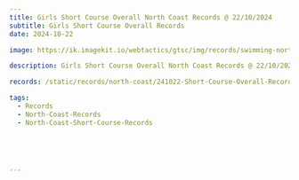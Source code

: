 ```yaml
---
title: Girls Short Course Overall North Coast Records @ 22/10/2024
subtitle: Girls Short Course Overall Records
date: 2024-10-22

image: https://ik.imagekit.io/webtactics/gtsc/img/records/swimming-north-coast-400x600.jpg

description: Girls Short Course Overall North Coast Records @ 22/10/2024

records: /static/records/north-coast/241022-Short-Course-Overall-Records-Girls.pdf

tags:
  - Records
  - North-Coast-Records
  - North-Coast-Short-Course-Records





---
```





